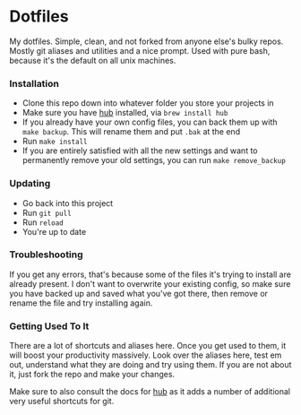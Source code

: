 # Dotfiles

My dotfiles. Simple, clean, and not forked from anyone else's bulky repos. Mostly git aliases and utilities and a nice prompt. Used with pure bash, because it's the default on all unix machines.

### Installation

- Clone this repo down into whatever folder you store your projects in
- Make sure you have [hub](https://github.com/github/hub) installed, via `brew install hub`
- If you already have your own config files, you can back them up with `make backup`. This will rename them and put `.bak` at the end
- Run `make install`
- If you are entirely satisfied with all the new settings and want to permanently remove your old settings, you can run `make remove_backup`

### Updating

- Go back into this project
- Run `git pull`
- Run `reload`
- You're up to date

### Troubleshooting

If you get any errors, that's because some of the files it's trying to install are already present. I don't want to overwrite your existing config, so make sure you have backed up and saved what you've got there, then remove or rename the file and try installing again.

### Getting Used To It

There are a lot of shortcuts and aliases here. Once you get used to them, it will boost your productivity massively. Look over the aliases here, test em out, understand what they are doing and try using them. If you are not about it, just fork the repo and make your changes.

Make sure to also consult the docs for [hub](https://github.com/github/hub) as it adds a number of additional very useful shortcuts for git.
